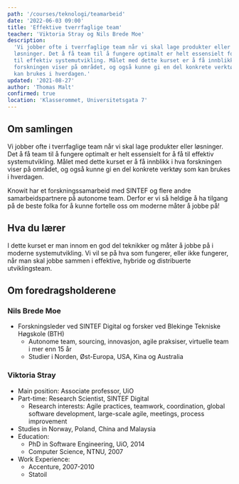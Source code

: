 ```yaml
---
path: '/courses/teknologi/teamarbeid'
date: '2022-06-03 09:00'
title: 'Effektive tverrfaglige team'
teacher: 'Viktoria Stray og Nils Brede Moe'
description:
  'Vi jobber ofte i tverrfaglige team når vi skal lage produkter eller
  løsninger. Det å få team til å fungere optimalt er helt essensielt for å få
  til effektiv systemutvikling. Målet med dette kurset er å få innblikk i hva
  forskningen viser på området, og også kunne gi en del konkrete verktøy som
  kan brukes i hverdagen.'
updated: '2021-08-27'
author: 'Thomas Malt'
confirmed: true
location: 'Klasserommet, Universitetsgata 7'
---
```


## Om samlingen

Vi jobber ofte i tverrfaglige team når vi skal lage produkter eller løsninger.
Det å få team til å fungere optimalt er helt essensielt for å få til effektiv
systemutvikling. Målet med dette kurset er å få innblikk i hva forskningen
viser på området, og også kunne gi en del konkrete verktøy som kan brukes i
hverdagen.

Knowit har et forskningssamarbeid med SINTEF og flere andre samarbeidspartnere
på autonome team. Derfor er vi så heldige å ha tilgang på de beste folka for å
kunne fortelle oss om moderne måter å jobbe på!

## Hva du lærer

I dette kurset er man innom en god del teknikker og måter å jobbe på i moderne
systemutvikling. Vi vil se på hva som fungerer, eller ikke fungerer, når man
skal jobbe sammen i effektive, hybride og distribuerte utviklingsteam.

## Om foredragsholderene

### Nils Brede Moe

- Forskningsleder ved SINTEF Digital og forsker ved Blekinge Tekniske Høgskole
  (BTH)
  - Autonome team, sourcing, innovasjon, agile praksiser, virtuelle team i mer
    enn 15 år
  - Studier i Norden, Øst-Europa, USA, Kina og Australia

### Viktoria Stray

- Main position: Associate professor, UiO
- Part-time: Research Scientist, SINTEF Digital
  - Research interests: Agile practices, teamwork, coordination, global
    software development, large-scale agile, meetings, process improvement
- Studies in Norway, Poland, China and Malaysia
- Education:
  - PhD in Software Engineering, UiO, 2014
  - Computer Science, NTNU, 2007
- Work Experience:
  - Accenture, 2007-2010
  - Statoil

